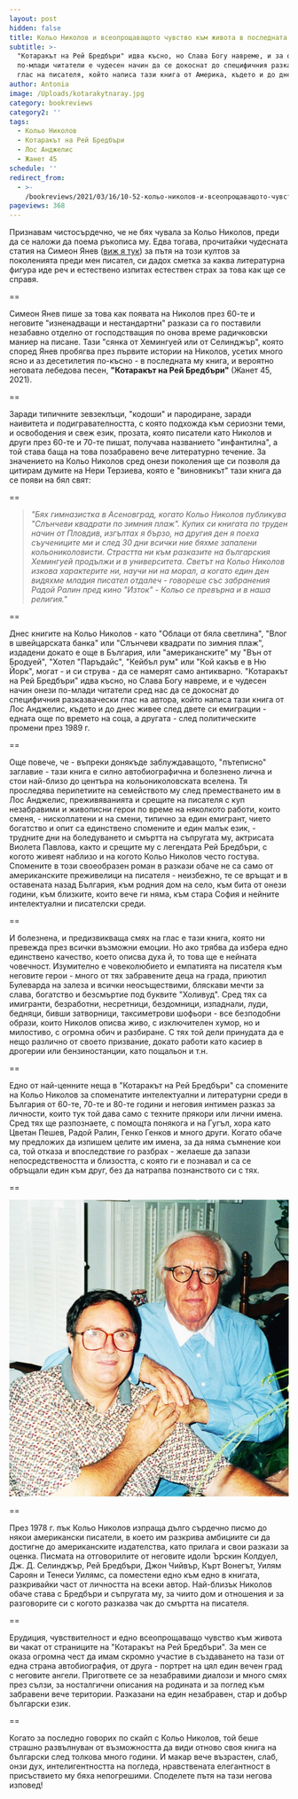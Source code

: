 ```yaml
---
layout: post
hidden: false
title: Кольо Николов и всеопрощаващото чувство към живота в последната му книга
subtitle: >-
  "Котаракът на Рей Бредбъри" идва късно, но Слава Богу навреме, и за онези
  по-млади читатели е чудесен начин да се докоснат до специфичния разказвачески
  глас на писателя, който написа тази книга от Америка, където и до днес живее
author: Antonia
image: /Uploads/kotarakytnaray.jpg
category: bookreviews
category2: ''
tags:
  - Кольо Николов
  - Котаракът на Рей Бредбъри
  - Лос Анджелис
  - Жанет 45
schedule: ''
redirect_from:
  - >-
    /bookreviews/2021/03/16/10-52-кольо-николов-и-всеопрощаващото-чувство-към-живота-в-последната-му-книга
pageviews: 368
---
```

Признавам чистосърдечно, че не бях чувала за Кольо Николов, преди да се наложи да поема ръкописа му. Едва тогава, прочитайки чудесната статия на Симеон Янев ([виж я тук](https://liternet.bg/publish14/s_yanev/kolio-nikolov.htm)) за пътя на този култов за поколенията преди мен писател, си дадох сметка за каква литературна фигура иде реч и естествено изпитах естествен страх за това как ще се справя. 

\==

Симеон Янев пише за това как появата на Николов през 60-те и неговите "изненадващи и нестандартни" разкази са го поставили незабавно отделно от господстващия по онова време радичковски маниер на писане. Тази "сянка от Хемингуей или от Селинджър", която според Янев пробягва през първите истории на Николов, усетих много ясно и аз десетилетия по-късно - в последната му книга, и вероятно неговата лебедова песен, **"Котаракът на Рей Бредбъри"** (Жанет 45, 2021). 

\==

Заради типичните зевзеклъци, "кодоши" и пародиране, заради наивитета и подигравателността, с която подхожда към сериозни теми, и освободения и свеж език, прозата, която писатели като Николов и други през 60-те и 70-те пишат, получава названието "инфантилна", а той става баща на това позабравено вече литературно течение. За значението на Кольо Николов сред онези поколения ще си позволя да цитирам думите на Нери Терзиева, която е "виновникът" тази книга да се появи на бял свят:

\==

> *"Бях гимназистка в Асеновград, когато Кольо Николов публикува "Слънчеви квадрати по зимния плаж". Купих си книгата по труден начин от Пловдив, изгълтах я бързо, на другия ден я поеха съучениците ми и след 30 дни всички ние бяхме запалени кольониколовисти. Страстта ни към разказите на българския Хемингуей продължи и в университета. Светът на Кольо Николов изкова характерите ни, научи ни на морал, а когато един ден видяхме младия писател отдалеч - говореше със забранения Радой Ралин пред кино "Изток" - Кольо се превърна и в наша религия."*

\==

Днес книгите на Кольо Николов - като "Облаци от бяла светлина", "Влог в швейцарската банка" или "Слънчеви квадрати по зимния плаж", издадени докато е още в България, или "американските" му "Вън от Бродуей", "Хотел "Паръдайс", "Кейбъл рум" или "Кой какъв е в Ню Йорк", могат - и си струва - да се намерят само антикварно. "Котаракът на Рей Бредбъри" идва късно, но Слава Богу навреме, и е чудесен начин онези по-млади читатели сред нас да се докоснат до специфичния разказвачески глас на автора, който написа тази книга от Лос Анджелис, където и до днес живее след двете си емиграции - едната още по времето на соца, а другата - след политическите промени през 1989 г. 

\==

Още повече, че - въпреки донякъде заблуждаващото, "пътеписно" заглавие - тази книга е силно автобиографична и болезнено лична и стои най-близо до центъра на кольониколовската вселена. Тя проследява перипетиите на семейството му след преместването им в Лос Анджелис, преживяванията и срещите на писателя с куп незабравими и живописни герои по време на няколкото работи, които сменя, - нископлатени и на смени, типично за един емигрант, чието богатство и опит са единствено спомените и един малък език, - трудните дни на боледуването и смъртта на съпругата му, актрисата Виолета Павлова, както и срещите му с легендата Рей Бредбъри, с когото живеят наблизо и на когото Кольо Николов често гостува. Спомените в този своеобразен роман в разкази обаче не са само от американските преживелици на писателя - неизбежно, те се връщат и в оставената назад България, към родния дом на село, към бита от онези години, към близките, които вече ги няма, към стара София и нейните интелектуални и писателски среди. 

\==

И болезнена, и предизвикваща смях на глас е тази книга, която ни превежда през всички възможни емоции. Но ако трябва да избера едно единствено качество, което описва духа й, то това ще е нейната човечност. Изумително е човеколюбието и емпатията на писателя към неговите герои - много от тях забравените деца на града, приютил Булеварда на залеза и всички неосъществими, бляскави мечти за слава, богатство и безсмъртие под буквите "Холивуд". Сред тях са имигранти, безработни, несретници, бездомници, изпаднали, луди, бедняци, бивши затворници, таксиметрови шофьори - все безподобни образи, които Николов описва живо, с изключителен хумор, но и милостиво, с огромна обич и разбиране. С тях той дели принудата да е нещо различно от своето призвание, докато работи като касиер в дрогерии или бензиностанции, като пощальон и т.н. 

\==

Едно от най-ценните неща в "Котаракът на Рей Бредбъри" са спомените на Кольо Николов за споменатите интелектуални и литературни среди в България от 60-те, 70-те и 80-те години и неговия интимен разказ за личности, които тук той дава само с техните прякори или лични имена. Сред тях ще разпознаете, с помощта понякога и на Гугъл, хора като Цветан Пешев, Радой Ралин, Генко Генков и много други. Когато обаче му предложих да изпишем целите им имена, за да няма съмнение кои са, той отказа и впоследствие го разбрах - желаеше да запази непосредствеността и близостта, с която ги е познавал и са се обръщали един към друг, без да натрапва познанството си с тях. 

\==

![](/Uploads/kolyoiray.jpg)

\==

През 1978 г. пък Кольо Николов изпраща дълго сърдечно писмо до някои американски писатели, в което им разкрива амбициите си да достигне до американските издателства, като прилага и свои разкази за оценка. Писмата на отговорилите от неговите идоли Ърскин Колдуел,  Дж. Д. Селинджър, Рей Бредбъри, Джон Чийвър, Кърт Вонегът, Уилям Сароян и Тенеси Уилямс, са поместени едно към едно в книгата, разкривайки част от личността на всеки автор. Най-близък Николов обаче става с Бредбъри и съпругата му, за чиито дом и отношения и за разговорите си с когото разказва чак до смъртта на писателя. 

\==

Ерудиция, чувствителност и едно всеопрощаващо чувство към живота ви чакат от страниците на "Котаракът на Рей Бредбъри". За мен се оказа огромна чест да имам скромно участие в създаването на тази от една страна автобиография, от друга - портрет на цял един вечен град с неговите ангели. Пригответе се за незабравими диалози и много смях през сълзи, за носталгични описания на родината и за поглед към забравени вече територии. Разказани на един незабравен, стар и добър български език.

\== 

Когато за последно говорих по скайп с Кольо Николов, той беше страшно развълнуван от възможността да види отново своя книга на български след толкова много години. И макар вече възрастен, слаб, онзи дух, интелигентността на погледа, нравствената елегантност в присъствието му бяха непогрешими. Споделете пътя на тази негова изповед!
